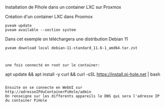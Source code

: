 Installation de Pihole dans un container LXC sur Proxmox

Création d'un container LXC dans Proxmox

```
pveam update
pveam available --section system
```
Dans cet exemple on téléchargera une distribution Debian 11

```
pveam download local debian-11-standard_11.6-1_amd64.tar.zst



une fois connecté en root sur le container:

```
apt update && apt install -y curl &&
curl -sSL https://install.pi-hole.net | bash
```

Ensuite on se connecte en WebUI sur http://adresseIPduContainerPiHole/admin
On renseigne sur les differents appareils le DNS qui sera l'adresse IP du container PiHole

